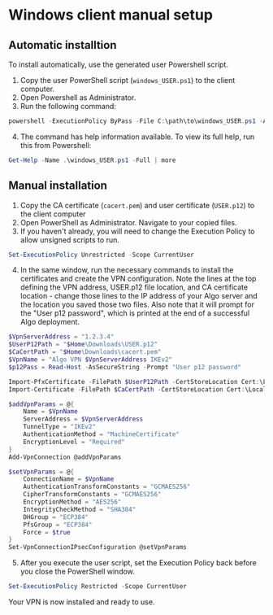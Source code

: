 # Windows client manual setup

## Automatic installtion

To install automatically, use the generated user Powershell script.

1. Copy the user PowerShell script (`windows_USER.ps1`) to the client computer.
2. Open Powershell as Administrator.
3. Run the following command:
```powershell
powershell -ExecutionPolicy ByPass -File C:\path\to\windows_USER.ps1 -Add
```
4. The command has help information available. To view its full help, run this from Powershell:
```powershell
Get-Help -Name .\windows_USER.ps1 -Full | more
```

## Manual installation

1. Copy the CA certificate (`cacert.pem`) and user certificate (`USER.p12`) to the client computer
2. Open PowerShell as Administrator. Navigate to your copied files.
3. If you haven't already, you will need to change the Execution Policy to allow unsigned scripts to run.

```powershell
Set-ExecutionPolicy Unrestricted -Scope CurrentUser
```

4. In the same window, run the necessary commands to install the certificates and create the VPN configuration. Note the lines at the top defining the VPN address, USER.p12 file location, and CA certificate location - change those lines to the IP address of your Algo server and the location you saved those two files. Also note that it will prompt for the "User p12 password", which is printed at the end of a successful Algo deployment.

```powershell
$VpnServerAddress = "1.2.3.4"
$UserP12Path = "$Home\Downloads\USER.p12"
$CaCertPath = "$Home\Downloads\cacert.pem"
$VpnName = "Algo VPN $VpnServerAddress IKEv2"
$p12Pass = Read-Host -AsSecureString -Prompt "User p12 password"

Import-PfxCertificate -FilePath $UserP12Path -CertStoreLocation Cert:\LocalMachine\My -Password $p12Pass
Import-Certificate -FilePath $CaCertPath -CertStoreLocation Cert:\LocalMachine\Root

$addVpnParams = @{
    Name = $VpnName
    ServerAddress = $VpnServerAddress
    TunnelType = "IKEv2"
    AuthenticationMethod = "MachineCertificate"
    EncryptionLevel = "Required"
}
Add-VpnConnection @addVpnParams

$setVpnParams = @{
    ConnectionName = $VpnName
    AuthenticationTransformConstants = "GCMAES256"
    CipherTransformConstants = "GCMAES256"
    EncryptionMethod = "AES256"
    IntegrityCheckMethod = "SHA384"
    DHGroup = "ECP384"
    PfsGroup = "ECP384"
    Force = $true
}
Set-VpnConnectionIPsecConfiguration @setVpnParams

```

5. After you execute the user script, set the Execution Policy back before you close the PowerShell window.

```powershell
Set-ExecutionPolicy Restricted -Scope CurrentUser
```

Your VPN is now installed and ready to use.
